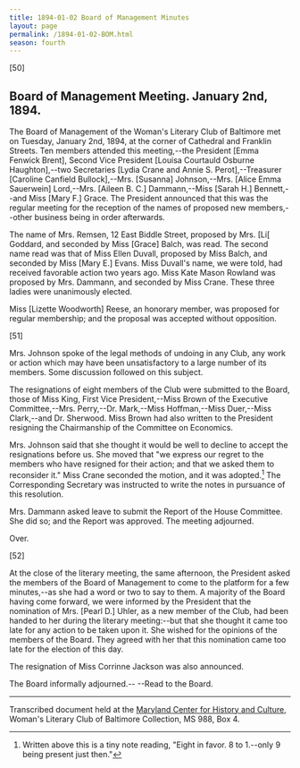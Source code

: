 ```yaml
---
title: 1894-01-02 Board of Management Minutes
layout: page
permalink: /1894-01-02-BOM.html
season: fourth
---
```


<style>
    #maincontent{
        font-size:1.4em;
    }
</style>
[50]

## Board of Management Meeting. January 2nd, 1894. 

The Board of Management of the Woman's Literary Club of Baltimore met on Tuesday, January 2nd, 1894, at the corner of Cathedral and Franklin Streets. Ten members attended this meeting,--the President [Emma Fenwick Brent], Second Vice President [Louisa Courtauld Osburne Haughton],--two Secretaries [Lydia Crane and Annie S. Perot],--Treasurer [Caroline Canfield Bullock],--Mrs. [Susanna] Johnson,--Mrs. [Alice Emma Sauerwein] Lord,--Mrs. [Aileen B. C.] Dammann,--Miss [Sarah H.] Bennett,--and Miss [Mary F.] Grace. The President announced that this was the regular meeting for the reception of the names of proposed new members,--other business being in order afterwards.

The name of Mrs. Remsen, 12 East Biddle Street, proposed by Mrs. [Li[ Goddard, and seconded by Miss [Grace] Balch, was read. The second name read was that of Miss Ellen Duvall, proposed by Miss Balch, and seconded by Miss [Mary E.] Evans. Miss Duvall's name, we were told, had received favorable action two years ago. Miss Kate Mason Rowland was proposed by Mrs. Dammann, and seconded by Miss Crane. These three ladies were unanimously elected.

Miss [Lizette Woodworth] Reese, an honorary member, was proposed for regular membership; and the proposal was accepted without opposition.

[51]

Mrs. Johnson spoke of the legal methods of undoing in any Club, any work or action which may have been unsatisfactory to a large number of its members. Some discussion followed on this subject.

The resignations of eight members of the Club were submitted to the Board, those of Miss King, First Vice President,--Miss Brown of the Executive Committee,--Mrs. Perry,--Dr. Mark,--Miss Hoffman,--Miss Duer,--Miss Clark,--and Dr. Sherwood. Miss Brown had also written to the President resigning the Chairmanship of the Committee on Economics.

Mrs. Johnson said that she thought it would be well to decline to accept the resignations before us. She moved that "we express our regret to the members who have resigned for their action; and that we asked them to reconsider it." Miss Crane seconded the motion, and it was adopted.[^crane] The Corresponding Secretary was instructed to write the notes in pursuance of this resolution.

[^crane]: Written above this is a tiny note reading, "Eight in favor. 8 to 1.--only 9 being present just then."

Mrs. Dammann asked leave to submit the Report of the House Committee. She did so; and the Report was approved. The meeting adjourned.

Over.

[52]

At the close of the literary meeting, the same afternoon, the President asked the members of the Board of Management to come to the platform for a few minutes,--as she had a word or two to say to them. A majority of the Board having come forward, we were informed by the President that the nomination of Mrs. [Pearl D.] Uhler, as a new member of the Club, had been handed to her during the literary meeting:--but that she thought it came too late for any action to be taken upon it. She wished for the opinions of the members of the Board. They agreed with her that this nomination came too late for the election of this day.

The resignation of Miss Corrinne Jackson was also announced.

The Board informally adjourned.--
--Read to the Board.

<hr>

Transcribed document held at the [Maryland Center for History and Culture](http://mdhs.org/), Woman's Literary Club of Baltimore Collection, MS 988, Box 4. 